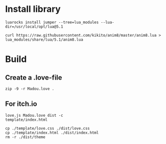# Install library
```
luarocks install jumper --tree=lua_modules --lua-dir=/usr/local/opt/lua@5.1

curl https://raw.githubusercontent.com/kikito/anim8/master/anim8.lua > lua_modules/share/lua/5.1/anim8.lua
```
# Build
## Create a .love-file
```
zip -9 -r Madou.love .
```
## For itch.io
```
love.js Madou.love dist -c
template/index.html

cp ./template/love.css ./dist/love.css
cp ./template/index.html ./dist/index.html
rm -r ./dist/theme 
```
